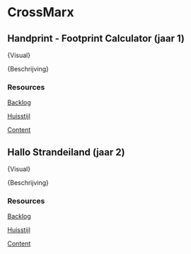 # CrossMarx

## Handprint - Footprint Calculator (jaar 1)

{Visual}

{Beschrijving}

### Resources

[Backlog](...)

[Huisstijl]()  

[Content]()  

## Hallo Strandeiland (jaar 2)

{Visual}

{Beschrijving}

### Resources

[Backlog](...)

[Huisstijl]()  

[Content]()  
